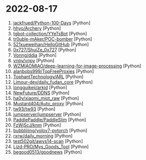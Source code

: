 # 2022-08-17

1. [jackfrued/Python-100-Days](https://github.com/jackfrued/Python-100-Days "Python - 100天从新手到大师") [Python]
2. [hhyo/Archery](https://github.com/hhyo/Archery "SQL 审核查询平台") [Python]
3. [tgbot-collection/YYeTsBot](https://github.com/tgbot-collection/YYeTsBot "🎬 人人影视bot，完全对接人人影视全部无删减资源") [Python]
4. [tr0uble-mAker/POC-bomber](https://github.com/tr0uble-mAker/POC-bomber "利用大量高威胁poc/exp快速获取目标权限，用于渗透和红队快速打点") [Python]
5. [521xueweihan/HelloGitHub](https://github.com/521xueweihan/HelloGitHub "分享 GitHub 上有趣、入门级的开源项目。Share interesting, entry-level open source projects on GitHub.") [Python]
6. [0x727/ShuiZe_0x727](https://github.com/0x727/ShuiZe_0x727 "信息收集自动化工具") [Python]
7. [Vonng/ddia](https://github.com/Vonng/ddia "《Designing Data-Intensive Application》DDIA中文翻译") [Python]
8. [vnpy/vnpy](https://github.com/vnpy/vnpy "基于Python的开源量化交易平台开发框架") [Python]
9. [WZMIAOMIAO/deep-learning-for-image-processing](https://github.com/WZMIAOMIAO/deep-learning-for-image-processing "deep learning for image processing including classification and object-detection etc.") [Python]
10. [alanbobs999/TopFreeProxies](https://github.com/alanbobs999/TopFreeProxies "高质量免费节点分享，以及订阅链接收集。") [Python]
11. [TophantTechnology/ARL](https://github.com/TophantTechnology/ARL "ARL(Asset Reconnaissance Lighthouse)资产侦察灯塔系统旨在快速侦察与目标关联的互联网资产，构建基础资产信息库。 协助甲方安全团队或者渗透测试人员有效侦察和检索资产，发现存在的薄弱点和攻击面。") [Python]
12. [Limour-dev/daily_fudan_core](https://github.com/Limour-dev/daily_fudan_core "daily_fudan的代码，无需fork；请fork https://github.com/Limour-dev/daily_fudan_actions 来自动执行该repo下的最新代码。有问题请提issue") [Python]
13. [longguikeji/arkid](https://github.com/longguikeji/arkid "一账通是一款开源的统一身份认证授权管理解决方案，支持多种标准协议(LDAP, OAuth2, SAML, OpenID)，细粒度权限控制，完整的WEB管理功能，钉钉、企业微信集成等，QQ group: 167885406") [Python]
14. [NewFuture/DDNS](https://github.com/NewFuture/DDNS "🚩 自动更新域名解析到本机IP(支持dnspod,阿里DNS,CloudFlare,华为云,DNSCOM...)") [Python]
15. [ha0y/xiaomi_miot_raw](https://github.com/ha0y/xiaomi_miot_raw "All-in-one & Easy-to-use. Integrate all your Xiaomi Smart Home - with a single integration and NO YAML files - into Home Assistant.") [Python]
16. [Mustard404/Auto_proxy](https://github.com/Mustard404/Auto_proxy "利用IP地址池进行自动切换Http代理，防止IP封禁。") [Python]
17. [tw93/tw93](https://github.com/tw93/tw93 "Github 首页自动信息工作流") [Python]
18. [jumpserver/jumpserver](https://github.com/jumpserver/jumpserver "JumpServer 是广受欢迎的开源堡垒机，是符合 4A 规范的专业运维安全审计系统。") [Python]
19. [PaddlePaddle/PaddleSlim](https://github.com/PaddlePaddle/PaddleSlim "PaddleSlim is an open-source library for deep model compression and architecture search.") [Python]
20. [FzWjScJ/knm](https://github.com/FzWjScJ/knm "鼠标键盘流量包取证") [Python]
21. [bubbliiiing/yolov7-pytorch](https://github.com/bubbliiiing/yolov7-pytorch "这是一个yolov7的库，可以用于训练自己的数据集。") [Python]
22. [rxrw/daily_morning](https://github.com/rxrw/daily_morning "给别人家的女朋友发早安") [Python]
23. [test502git/awvs14-scan](https://github.com/test502git/awvs14-scan "针对 Acunetix AWVS扫描器开发的批量扫描脚本，支持log4j漏洞、SpringShell、SQL注入、XSS、弱口令等专项，支持联动xray、burp、w13scan等被动批量") [Python]
24. [Ljzd-PRO/Mys_Goods_Tool](https://github.com/Ljzd-PRO/Mys_Goods_Tool "自动兑换米游社米游币商品的脚本") [Python]
25. [begood0513/goodnews](https://github.com/begood0513/goodnews "") [Python]
